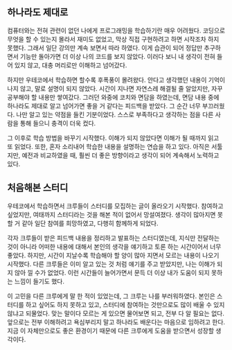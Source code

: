 ## 하나라도 제대로

컴퓨터와는 전혀 관련이 없던 나에게 프로그래밍을 학습하기란 매우 어려웠다. 코딩으로 무엇을 할 수 있는지 몰라서 재미도 없었고, 막상 직접 구현하려고 하면 시작조차 하지 못했다. 그래서 일단 강의만 계속 보면서 따라 하였다. 이게 습관이 되어 정답만 추구하면서 기능만 돌아가면 더 이상 나의 코드를 보지 않았다. 이러다 보니 내 생각이 전혀 들어 있지 않고, 대충 머리로만 이해하고 넘어갔다.

하지만 우테코에서 학습하면 할수록 후폭풍이 몰려왔다. 안다고 생각했던 내용이 기억이 나지 않고, 말로 설명이 되지 않았다. 시간이 지나면 자연스레 해결될 줄 알았지만, 자꾸 공부해야 할 내용만 쌓여갔다. 그러던 와중에 코치와 면담을 하였는데, 면담 내용 중에 하나라도 제대로 알고 넘어가면 좋을 거 같다는 피드백을 받았다. 그 순간 너무 부끄러웠다. 나만 알고 있는 약점을 들킨 기분이었다. 스스로 부족하다고 생각하는 점을 다른 사람을 통해 들으니 충격이 더욱 컸다.

그 이후로 학습 방법을 바꾸기 시작했다. 이해가 되지 않았다면 이해가 될 때까지 읽고 또 읽었다. 또한, 혼자 소리내어 학습한 내용을 설명하는 연습을 하고 있다. 아직은 서툴지만, 예전과 비교하였을 때, 훨씬 더 좋은 방향이라고 생각이 되어 계속해서 노력하고 있다.

## 처음해본 스터디

우테코에서 학습하면서 크루들이 스터디를 모집하는 글이 올라오기 시작했다. 참여하고 싶었지만, 여태까지 스터디라는 것을 해본 적이 없어서 망설여졌다. 생각이 많아지면 못할 거 같아 일단 참여를 희망하였고, 다행히 함께하게 되었다.

각자 크루들이 받은 피드백 내용을 정리하고 발표하는 스터디였는데, 지식만 전달하는 것이 아니라 어떠한 내용에 대해서 본인의 생각을 얘기하고 토론 하는 시간이어서 너무 좋았다. 하지만, 시간이 지날수록 학습해야 할 양이 많아 지면서 모르는 내용이 나오기 시작했다. 다른 크루들은 이미 알고 있는 것 처럼 얘기를 주고 받았지만, 나는 이해가 되지 않아 낄 수가 없었다. 이런 시간들이 늘어가면서 문득 더 이상 내가 도움이 되지 못하는 느낌이 들기도 했다.

이 고민을 다른 크루에게 말 한 적이 있었는데, 그 크루는 나를 부러워하였다. 본인은 스터디를 하고 싶어도 하지 못하고 있고, 스터디에 참여하는 것만으로도 많이 배울 수 있지 않냐고 되물었다. 맞는 말이다 모르는 게 있으면 물어보면 되고, 전부 다 알 필요는 없다. 앞으로는 전부 이해하려고 욕심부리지 말고 하나라도 배운다는 마음으로 임하려고 한다. 지금 이 자체만으로도 좋은 환경이기 때문에 다른 크루에게 도움을 받으면서 성장할 생각이다.
